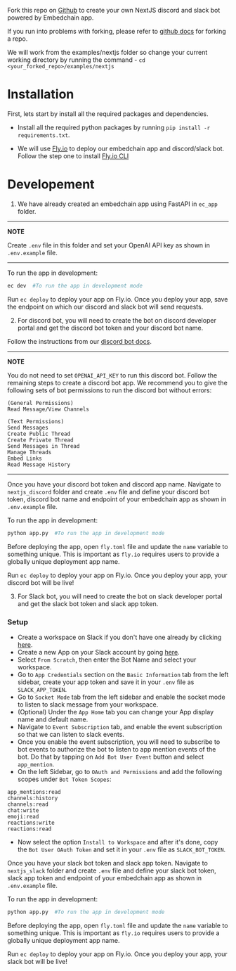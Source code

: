 Fork this repo on [Github](https://github.com/embedchain/embedchain) to create your own NextJS discord and slack bot powered by Embedchain app.

If you run into problems with forking, please refer to [github docs](https://docs.github.com/en/pull-requests/collaborating-with-pull-requests/working-with-forks/fork-a-repo) for forking a repo.

We will work from the examples/nextjs folder so change your current working directory by running the command - `cd <your_forked_repo>/examples/nextjs`

# Installation

First, lets start by install all the required packages and dependencies.

- Install all the required python packages by running `pip install -r requirements.txt`.

- We will use [Fly.io](https://fly.io/) to deploy our embedchain app and discord/slack bot. Follow the step one to install [Fly.io CLI](https://docs.embedchain.ai/deployment/fly_io#step-1-install-flyctl-command-line)

# Developement

1. We have already created an embedchain app using FastAPI in `ec_app` folder.

---
**NOTE**

Create `.env` file in this folder and set your OpenAI API key as shown in `.env.example` file.

---

To run the app in development:

```bash
ec dev  #To run the app in development mode
```

Run `ec deploy` to deploy your app on Fly.io. Once you deploy your app, save the endpoint on which our discord and slack bot will send requests.

2. For discord bot, you will need to create the bot on discord developer portal and get the discord bot token and your discord bot name.

Follow the instructions from our [discord bot docs](https://docs.embedchain.ai/examples/discord_bot).

---
**NOTE**

You do not need to set `OPENAI_API_KEY` to run this discord bot. Follow the remaining steps to create a discord bot app. We recommend you to give the following sets of bot permissions to run the discord bot without errors:

```
(General Permissions)
Read Message/View Channels

(Text Permissions)
Send Messages
Create Public Thread
Create Private Thread
Send Messages in Thread
Manage Threads
Embed Links
Read Message History
```
---

Once you have your discord bot token and discord app name. Navigate to `nextjs_discord` folder and create `.env` file and define your discord bot token, discord bot name and endpoint of your embedchain app as shown in `.env.example` file.

To run the app in development:

```bash
python app.py  #To run the app in development mode
```

Before deploying the app, open `fly.toml` file and update the `name` variable to something unique. This is important as `fly.io` requires users to provide a globally unique deployment app name.

Run `ec deploy` to deploy your app on Fly.io. Once you deploy your app, your discord bot will be live!

3. For Slack bot, you will need to create the bot on slack developer portal and get the slack bot token and slack app token.

### Setup

- Create a workspace on Slack if you don't have one already by clicking [here](https://slack.com/intl/en-in/).
- Create a new App on your Slack account by going [here](https://api.slack.com/apps).
- Select `From Scratch`, then enter the Bot Name and select your workspace.
- Go to `App Credentials` section on the `Basic Information` tab from the left sidebar, create your app token and save it in your `.env` file as `SLACK_APP_TOKEN`.
- Go to `Socket Mode` tab from the left sidebar and enable the socket mode to listen to slack message from your workspace.
- (Optional) Under the `App Home` tab you can change your App display name and default name.
- Navigate to `Event Subscription` tab, and enable the event subscription so that we can listen to slack events.
- Once you enable the event subscription, you will need to subscribe to bot events to authorize the bot to listen to app mention events of the bot. Do that by tapping on `Add Bot User Event` button and select `app_mention`.
- On the left Sidebar, go to `OAuth and Permissions` and add the following scopes under `Bot Token Scopes`:
```text
app_mentions:read
channels:history
channels:read
chat:write
emoji:read
reactions:write
reactions:read
```
- Now select the option `Install to Workspace` and after it's done, copy the `Bot User OAuth Token` and set it in your `.env` file as `SLACK_BOT_TOKEN`.

Once you have your slack bot token and slack app token. Navigate to `nextjs_slack` folder and create `.env` file and define your slack bot token, slack app token and endpoint of your embedchain app as shown in `.env.example` file.

To run the app in development:

```bash
python app.py  #To run the app in development mode
```

Before deploying the app, open `fly.toml` file and update the `name` variable to something unique. This is important as `fly.io` requires users to provide a globally unique deployment app name.

Run `ec deploy` to deploy your app on Fly.io. Once you deploy your app, your slack bot will be live!